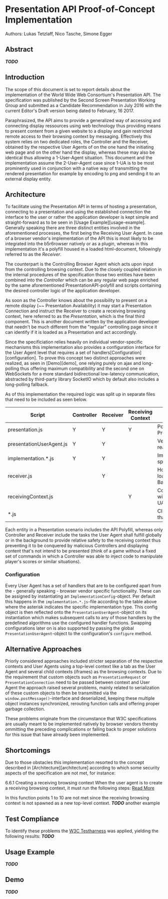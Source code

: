 # Presentation API Proof-of-Concept Implementation

Authors: Lukas Tetzlaff, Nico Tasche, Simone Egger

## Abstract

***TODO***


## Introduction

The scope of this document is set to report details about the implementation of the World Wide Web Consortium's Presentation API. The specification was published by the Second Screen Presentation Working Group and submitted as a Candidate Recommendation in July 2016 with the current Editor's Draft version being dated to February, 16 2017.

Paraphrasized, the API aims to provide a generalized way of accessing and connecting display ressources using web technology thus providing means to present content from a given website to a display and gain restricted remote access to their browsing context by messaging. Effectively this system relies on two dedicated roles, the Controller and the Receiver, obtained by the respective User Agents of on the one hand the initiating web page and on the other hand the display, whereas these may also be identical thus allowing a 1-User-Agent situation. This document and the implementation assume the  2-User-Agent case since 1-UA is to be most prominently used in conjunction with a native way of transmitting the rendered presentation for example by encoding to png and sending it to an external display entity.

## Architecture

To facilitate using the Presentation API in terms of hosting a presentation, connecting to a presentation and using the established connection the interface to the user or rather the application developer is kept simple and straight-forward as to be seen in [Usage Example][usage-example]. Generally speaking there are three distinct entities involved in the aforementioned processes, the first being the Receiving User Agent. In case of a browser vendor's implementation of the API this is most likely to be integrated into the b5r6rowser natively or as a plugin, whereas in this implementation it's a polyfill housed in a loaded html-document, followingly referred to as the *Receiver*.

The counterpart is the Controlling Browser Agent which acts upon input from the controlling browsing context. Due to the closely coupled relation in the internal procedures of the specification those two entities have been combined into the *Controller* which can be any regular web page enriched by the same aforementioned PresentationAPI-polyfill and scripts containing the desired controller logic of the application developer.

As soon as the Controller knows about the possibility to present on a remote display (~~ Presentation Availability) it may start a Presentation Connection and instruct the Receiver to create a receiving browsing context, here referred to as the *Presentation*, which is the final third component. This is another document written by the application developer that needn't be much different from the "regular" controlling page since it can identify if it is loaded as a Presentation and act accordingly.

Since the specificiation relies heavily on individual vendor-specific mechanisms this implementation also provides a configuration interface for the User Agent level that requires a set of handlers[Configuration][configuration]. To prove this concept two distinct approaches were realized, as seen in [Demo][demo], one relying purely on ajax and long-polling thus offering maximum compatibility and the second one on WebSockets for a more standard bidirectional low-latency communication, abstracted by third-party library SocketIO which by default also includes a long-polling fallback.

As of this implementation the required logic was split up in separate files that need to be included as seen below.

| Script                    | Controller | Receiver  | Receiving Context | Description                     |
| ---                       |     ---    |    ---    |        ---        |    ---                          |
| presentation.js           |      Y     |     Y     |         Y         | Polyfill of Presentation API    |
| presentationUserAgent.js  |      Y     |     Y     |                   | Vendor-specific realization     |
| implementation.*.js       |      Y     |     Y     |                   | Implementation-specifics        |
| receiver.js               |            |     Y     |                   | Hosting once loaded / Backdrop  |
| receivingContext.js       |            |           |         Y         | Communication with Receiving UA |
| *.js                      |            |           |                   | Client scripts that use the API |

Each entity in a Presentation scenario includes the API Polyfill, whereas only Controller and Receiver include the tasks the User Agent shall fulfill globally or in the background to provide relative safety to the receiving context thus preventing it to be conquered by malicious Controllers and displaying content that's not intend to be presented (think of a game without a fixed set of commands in which a Controller was able to inject code to manipulate player's scores or similar situations).

### Configuration

Every User Agent has a set of handlers that are to be configured apart from the - generally speaking - browser vendor specific functionality. These can be assigned by instantiating an `ImplementationConfig`-object. Per default this happens in the `implementation.*.js`-file according to the table above where the asterisk indicates the specific implementation type. This config object is then reflected onto the `PresentationUserAgent`-object on its instantiation which makes subsequent calls to any of those handlers by the predefined algorithms use the configured handler functions. Swapping configurations later on is also supported by passing the global `PresentationUserAgent`-object to the configuration's `configure` method.

## Alternative Approaches

Priorly considered approaches included stricter separation of the respective contexts and User Agents using a top-level context like a tab as the User Agent and several child contexts (iframes) as the browsing contexts. Due to the requirement that custom objects such as `PresentationRequest` or `PresentationConnection` need to be passed between context and User Agent the approach raised several problems, mainly related to serialization of these custom objects to then be transmitted via the `window.postMessage()`-interface and deserialized, keeping these multiple object instances synchronized, rerouting function calls and offering proper garbage collection.

These problems originate from the circumstance that W3C specifications are usually meant to be implemented natively by browser vendors thereby ommitting the preceding complications or falling back to proper solutions for this issue that have already been implemented.

## Shortcomings

Due to those obstacles this implementation resorted to the concept described in [Architecture][architecture] according to which some security aspects of the specification are not met, for instance:

>>>
6.6.1 Creating a receiving browsing context
When the user agent is to create a receiving browsing context, it must run the following steps:
[Read More](https://w3c.github.io/presentation-api/#creating-a-receiving-browsing-context)
>>>

In this function points 1 to 10 are not met since the receiving browsing context is not spawned as a new top-level context.
***TODO*** another example

## Test Compliance

To identify these problems the [W3C Testharness](https://github.com/w3c/web-platform-tests/tree/master/presentation-api) was applied, yielding the following results:
***TODO***

## Usage Example

***TODO***

## Demo

***TODO***